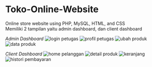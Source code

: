 # Toko-Online-Website
Online store website using PHP, MySQL, HTML, and CSS
<br/>
Memiliki 2 tampilan yaitu admin dashboard, dan client dashboard
<br/>

*Admin Dashboard*
![login petugas](https://user-images.githubusercontent.com/100252923/189270587-e387bcd7-460d-413f-b1b1-e95a66915098.png)
![profil petugas](https://user-images.githubusercontent.com/100252923/189270684-17a3fd45-fbf6-41eb-85c4-e328c2be3008.png)
![ubah produk](https://user-images.githubusercontent.com/100252923/189270710-67c2ca75-f1c3-4bfe-8a82-f376dc229409.png)
![data produk](https://user-images.githubusercontent.com/100252923/189270729-4b9e29f8-2a2a-42a1-ab25-51b2536cdfca.png)

*Client Dashboard*
![home pelanggan](https://user-images.githubusercontent.com/100252923/189270786-fb351051-7a76-4f2d-a39c-fd8e04d1cf71.png)
![detail produk](https://user-images.githubusercontent.com/100252923/189270808-7c6e028c-53a7-400d-976f-df74b511f662.png)
![keranjang](https://user-images.githubusercontent.com/100252923/189270825-18e6a071-ccd0-4925-8f3f-41a5da41e6e6.png)
![histori pembayaran](https://user-images.githubusercontent.com/100252923/189270837-dc599659-38ba-4954-980e-9d9fe7a4fbf0.png)
